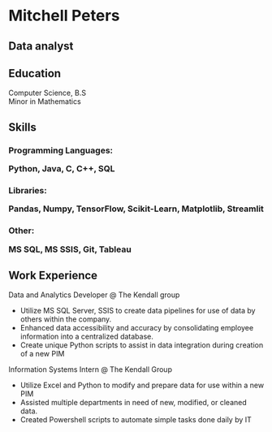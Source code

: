 # <span style="font-size: 30px;">Mitchell Peters</span>

## **Data analyst**
## **Education**
Computer Science, B.S <br>
Minor in Mathematics

## **Skills**
### Programming Languages: <p> Python, Java, C, C++, SQL <p>
### Libraries: <p> Pandas, Numpy, TensorFlow, Scikit-Learn, Matplotlib, Streamlit <p>
### Other: <p> MS SQL, MS SSIS, Git, Tableau <p>

## **Work Experience**
Data and Analytics Developer @ The Kendall group
* Utilize MS SQL Server, SSIS to create data pipelines for use of data by others within the company.
* Enhanced data accessibility and accuracy by consolidating employee information into a centralized database.
* Create unique Python scripts to assist in data integration during creation of a new PIM

Information Systems Intern @ The Kendall Group
* Utilize Excel and Python to modify and prepare data for use within a new PIM
* Assisted multiple departments in need of new, modified, or cleaned data.
* Created Powershell scripts to automate simple tasks done daily by IT
